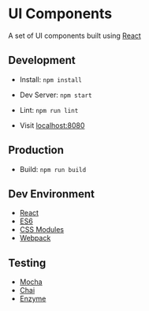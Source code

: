 # UI Components

A set of UI components built using [React](https://facebook.github.io/react/)

## Development

- Install: `npm install`

- Dev Server: `npm start`

- Lint: `npm run lint`

- Visit [localhost:8080](http://localhost:8080)

## Production

- Build: `npm run build`

## Dev Environment

- [React](https://facebook.github.io/react/)
- [ES6](https://goo.gl/7EYqev)
- [CSS Modules](https://github.com/gajus/react-css-modules#css-modules)
- [Webpack](https://webpack.github.io/)

## Testing

- [Mocha](https://mochajs.org/)
- [Chai](http://chaijs.com/)
- [Enzyme](http://airbnb.io/enzyme/)
